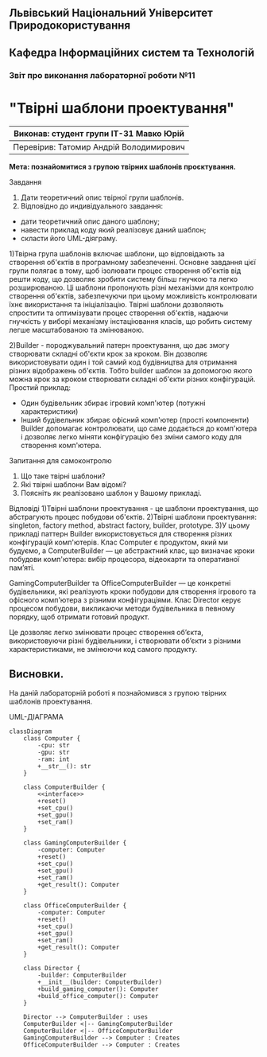 ## Львівський Національний Університет Природокористування
## Кафедра Інформаційних систем та Технологій



### Звіт про виконання лабораторної роботи №11
# "Твірні шаблони проектування"



| Виконав: студент групи ІТ-31 Мавко Юрій      |
|----------------------------------------------|
| Перевірив: Татомир Андрій Володимирович      |




**Мета: познайомитися з групою твірних шаблонів проєктування.**


Завдання

1. Дати теоретичний опис твірної групи шаблонів.
2. Відповідно до индивідуального завдання:
- дати теоретичний опис даного шаблону;
- навести приклад коду який реалізовує даний шаблон;
- скласти його UML-діяграму.


1)Твірна група шаблонів включає шаблони, що відповідають
за створення об'єктів в програмному забезпеченні. 
Основне завдання цієї групи полягає в тому, щоб ізолювати 
процес створення об'єктів від решти коду, що дозволяє 
зробити систему більш гнучкою та легко розширюваною. 
Ці шаблони пропонують різні механізми для контролю 
створення об'єктів, забезпечуючи при цьому можливість 
контролювати їхнє використання та ініціалізацію. Твірні
шаблони дозволяють спростити та оптимізувати процес 
створення об'єктів, надаючи гнучкість у виборі механізму
інстаціювання класів, що робить систему легше масштабованою
та змінюваною.

2)Builder - породжувальний патерн проектування, що дає змогу 
створювати складні об'єкти крок за кроком. Він дозволяє 
використовувати один і той самий код будівництва для отримання
різних відображень об'єктів. Тобто builder шаблон за допомогою
якого можна крок за кроком створювати складні об'єкти різних
конфігурацій.
Простий приклад:
 - Один будівельник збирає ігровий комп'ютер (потужні характеристики)
 - Інший будівельник збирає офісний комп'ютер (прості компоненти)
Builder допомагає контролювати, що саме додається до комп'ютера
і дозволяє легко міняти конфігурацію без зміни самого коду для 
створення комп'ютера.


Запитання для самоконтролю
1. Що таке твірні шаблони?
2. Які твірні шаблони Вам відомі?
3. Поясніть як реалізовано шаблон у Вашому прикладі.

Відповіді
1)Твірні шаблони проектування - це шаблони проектування,
що абстрагують процес побудови об'єктів.
2)Твірні шаблони проектування: singleton, factory method,
abstract factory, builder, prototype.
3)У цьому прикладі паттерн Builder використовується для 
створення різних конфігурацій комп'ютерів. Клас Computer 
є продуктом, який ми будуємо, а ComputerBuilder — це 
абстрактний клас, що визначає кроки побудови комп'ютера: 
вибір процесора, відеокарти та оперативної пам’яті.

GamingComputerBuilder та OfficeComputerBuilder — це 
конкретні будівельники, які реалізують кроки побудови 
для створення ігрового та офісного комп'ютера з різними 
конфігураціями. Клас Director керує процесом побудови, 
викликаючи методи будівельника в певному порядку, щоб 
отримати готовий продукт.

Це дозволяє легко змінювати процес створення об’єкта, 
використовуючи різні будівельники, і створювати об’єкти 
з різними характеристиками, не змінюючи код самого продукту.

## Висновки. 

На даній лабораторній роботі я познайомився з групою твірних шаблонів проектування. 

UML-ДІАГРАМА

```mermaid
classDiagram
    class Computer {
        -cpu: str
        -gpu: str
        -ram: int
        +__str__(): str
    }

    class ComputerBuilder {
        <<interface>>
        +reset()
        +set_cpu()
        +set_gpu()
        +set_ram()
    }

    class GamingComputerBuilder {
        -computer: Computer
        +reset()
        +set_cpu()
        +set_gpu()
        +set_ram()
        +get_result(): Computer
    }

    class OfficeComputerBuilder {
        -computer: Computer
        +reset()
        +set_cpu()
        +set_gpu()
        +set_ram()
        +get_result(): Computer
    }

    class Director {
        -builder: ComputerBuilder
        +__init__(builder: ComputerBuilder)
        +build_gaming_computer(): Computer
        +build_office_computer(): Computer
    }

    Director --> ComputerBuilder : uses
    ComputerBuilder <|-- GamingComputerBuilder
    ComputerBuilder <|-- OfficeComputerBuilder
    GamingComputerBuilder --> Computer : Creates
    OfficeComputerBuilder --> Computer : Creates
